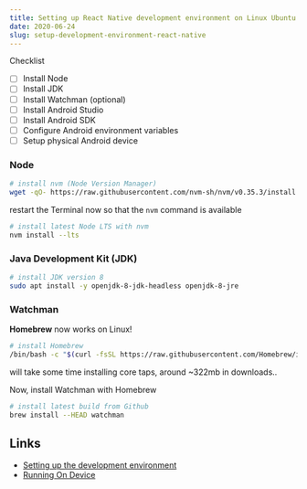 ```yaml
---
title: Setting up React Native development environment on Linux Ubuntu 20.04
date: 2020-06-24
slug: setup-development-environment-react-native
---
```


Checklist

- [ ] Install Node
- [ ] Install JDK
- [ ] Install Watchman (optional)
- [ ] Install Android Studio
- [ ] Install Android SDK
- [ ] Configure Android environment variables
- [ ] Setup physical Android device

### Node

```bash
# install nvm (Node Version Manager)
wget -qO- https://raw.githubusercontent.com/nvm-sh/nvm/v0.35.3/install.sh | bash
```

restart the Terminal now so that the `nvm` command is available

```bash
# install latest Node LTS with nvm
nvm install --lts
```

### Java Development Kit (JDK)

```bash
# install JDK version 8
sudo apt install -y openjdk-8-jdk-headless openjdk-8-jre
```

### Watchman

**Homebrew** now works on Linux!

```bash
# install Homebrew
/bin/bash -c "$(curl -fsSL https://raw.githubusercontent.com/Homebrew/install/master/install.sh)"
```

will take some time installing core taps, around ~322mb in downloads..

Now, install Watchman with Homebrew

```bash
# install latest build from Github
brew install --HEAD watchman
```

## Links

- [Setting up the development environment](https://reactnative.dev/docs/environment-setup)
- [Running On Device](https://reactnative.dev/docs/running-on-device)
